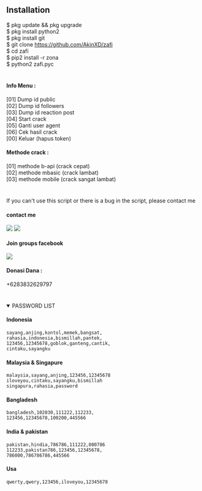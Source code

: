 ## Installation
$ pkg update && pkg upgrade <br>
$ pkg install python2 <br>
$ pkg install git <br>
$ git clone https://github.com/AkinXD/zafi <br>
$ cd zafi <br>
$ pip2 install -r zona <br>
$ python2 zafi.pyc <br>
#
#### Info Menu :<br>
 [01] Dump id public <br>
 [02] Dump id followers <br>
 [03] Dump id reaction post <br>
 [04] Start crack <br>
 [05] Ganti user agent <br>
 [06] Cek hasil crack <br>
 [00] Keluar (hapus token) <br>
#### Methode crack :
 [01] methode b-api (crack cepat) <br>
 [02] methode mbasic (crack lambat) <br>
 [03] methode mobile (crack sangat lambat) <br>
#
If you can't use this script or there is a bug in the script, please contact me
#### contact me
[![](https://img.shields.io/badge/Facebook-blue?logo=Facebook&logoColor=blue&labelColor=white)](https://www.facebook.com/Bang.badru23)
[![](https://img.shields.io/badge/Whatsapp-CHAT-red?logo=Whatsapp&logoColor=Brightgreen&labelColor=white)](https://wa.me/6283832629797?text=Asalamualaikum+bang)
#### Join groups facebook
[![](https://img.shields.io/badge/Groups-blue?logo=Facebook&logoColor=blue&labelColor=white)](https://www.facebook.com/groups/924679595149360)
#### Donasi Dana :
+6283832629797
#
<details open> 
<summary> PASSWORD LIST </summary>

#### Indonesia
````
sayang,anjing,kontol,memek,bangsat,
rahasia,indonesia,bismillah,pantek,
123456,12345678,goblok,ganteng,cantik,
cintaku,sayangku
````
#### Malaysia & Singapure
````
malaysia,sayang,anjing,123456,12345678
iloveyou,cintaku,sayangku,bismillah
singapura,rahasia,password
````
#### Bangladesh
````
bangladesh,102030,111222,112233,
123456,12345678,100200,445566
````
#### India & pakistan
````
pakistan,hindia,786786,111222,000786
112233,pakistan786,123456,12345678,
786000,786786786,445566
````
#### Usa
````
qwerty,qwery,123456,iloveyou,12345678
````
#



